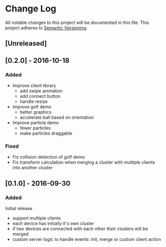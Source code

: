 # Change Log
All notable changes to this project will be documented in this file.
This project adheres to [Semantic Versioning](http://semver.org/).

## [Unreleased]

## [0.2.0] - 2016-10-18 
###  Added
  
- Improve client library
    - add swipe animation
    - add connect button
    - handle resize
- Improve golf demo
    - better graphics
    - accelerate ball based on orientation
- Improve particle demo
    - fewer particles
    - make particles draggable

### Fixed
- Fix collision detection of golf demo
- Fix transform calculation when merging a cluster with multiple clients into another cluster

## [0.1.0] - 2016-09-30
### Added

Initial release
- support multiple clients
- each device has initially it's own cluster
- if two devices are connected with each other their clusters will be merged
- custom server logic to handle events: init, merge or custom client action
